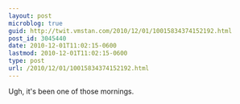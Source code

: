 ```yaml
---
layout: post
microblog: true
guid: http://twit.vmstan.com/2010/12/01/10015834374152192.html
post_id: 3045440
date: 2010-12-01T11:02:15-0600
lastmod: 2010-12-01T11:02:15-0600
type: post
url: /2010/12/01/10015834374152192.html
---
```

Ugh, it's been one of those mornings.
